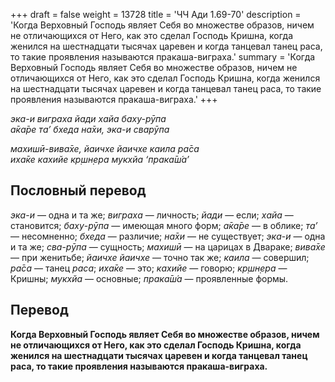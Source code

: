 +++
draft = false
weight = 13728
title = 'ЧЧ Ади 1.69-70'
description = 'Когда Верховный Господь являет Себя во множестве образов, ничем не отличающихся от Него, как это сделал Господь Кришна, когда женился на шестнадцати тысячах царевен и когда танцевал танец раса, то такие проявления называются пракаша-виграха.'
summary = 'Когда Верховный Господь являет Себя во множестве образов, ничем не отличающихся от Него, как это сделал Господь Кришна, когда женился на шестнадцати тысячах царевен и когда танцевал танец раса, то такие проявления называются пракаша-виграха.'
+++

_эка-и виграха йади хайа баху-рӯпа  
а̄ка̄ре та’ бхеда на̄хи, эка-и сварӯпа_

_махишӣ-вива̄хе, йаичхе йаичхе каила ра̄са  
иха̄ке кахийе кр̣шн̣ера мукхйа ‘прака̄ш́а’_

## Пословный перевод

_эка_\-_и_ — одна и та же; _виграха_ — личность; _йади_ — если; _хайа_ — становится; _баху_\-_рӯпа_ — имеющая много форм; _а̄ка̄ре_ — в облике; _та’_ — несомненно; _бхеда_ — различие; _на̄хи_ — не существует; _эка_\-_и_ — одна и та же; _сва_\-_рӯпа_ — сущность; _махишӣ_ — на царицах в Двараке; _вива̄хе_ — при женитьбе; _йаичхе_ _йаичхе_ — точно так же; _каила_ — совершил; _ра̄са_ — танец _раса_; _иха̄ке_ — это; _кахийе_ — говорю; _кр̣шн̣ера_ — Кришны; _мукхйа_ — основные; _прака̄ш́а_ — проявленные формы.

## Перевод

**Когда Верховный Господь являет Себя во множестве образов, ничем не отличающихся от Него, как это сделал Господь Кришна, когда женился на шестнадцати тысячах царевен и когда танцевал танец раса, то такие проявления называются пракаша-виграха.**

